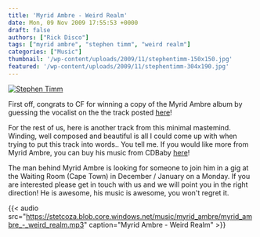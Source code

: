 ```yaml
---
title: 'Myrid Ambre - Weird Realm'
date: Mon, 09 Nov 2009 17:55:53 +0000
draft: false
authors: ["Rick Disco"]
tags: ["myrid ambre", "stephen timm", "weird realm"]
categories: ["Music"]
thumbnail: '/wp-content/uploads/2009/11/stephentimm-150x150.jpg'
featured: '/wp-content/uploads/2009/11/stephentimm-304x190.jpg'
---
```


[![Stephen Timm](/wp-content/uploads/2009/11/stephentimm.jpg "Stephen Timm")](/wp-content/uploads/2009/11/stephentimm.jpg)

First off, congrats to CF for winning a copy of the Myrid Ambre album by guessing the vocalist on the the track posted [here](/2009/10/20/new-artist-myrid-ambre/ "New Artist: Myrid Ambre")!

For the rest of us, here is another track from this minimal mastemind. Winding, well composed and beautiful is all I could come up with when trying to put this track into words.. You tell me. If you would like more from Myrid Ambre, you can buy his music from CDBaby [here](http://www.cdbaby.com/cd/myridambre "CDBaby: Myrid Ambre")!

The man behind Myrid Ambre is looking for someone to join him in a gig at the Waiting Room (Cape Town) in December / January on a Monday. If you are interested please get in touch with us and we will point you in the right direction! He is awesome, his music is awesome, you won't regret it.

{{< audio
    src="https://stetcoza.blob.core.windows.net/music/myrid_ambre/myrid_ambre_-_weird_realm.mp3"
    caption="Myrid Ambre - Weird Realm" >}}
